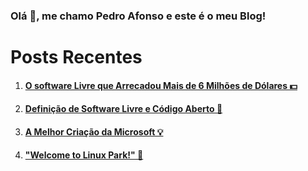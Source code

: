 ### Olá 👋, me chamo Pedro Afonso e este é o meu Blog!
# Posts Recentes
1. #### [O software Livre que Arrecadou Mais de 6 Milhões de Dólares 💵](./posts/o-software-livre-que-arrecadou-mais-de-6-milhoes-de-dolares.md)
2. #### [Definição de Software Livre e Código Aberto 📖](./posts/definicao-de-software-livre-e-codigo-aberto.md)
3. #### [A Melhor Criação da Microsoft 💡](./posts/a-melhor-criacao-da-microsoft.md)
4. #### ["Welcome to Linux Park!" 🦖](./posts/welcome-to-linux-park.md)
